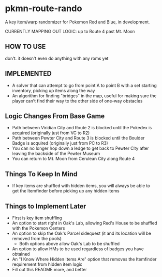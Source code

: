 # pkmn-route-rando
A key item/warp randomizer for Pokemon Red and Blue, in development.

CURRENTLY MAPPING OUT LOGIC: up to Route 4 past Mt. Moon

## HOW TO USE
don't. it doesn't even do anything with any roms yet

## IMPLEMENTED
- A solver that can attempt to go from point A to point B with a set starting inventory, picking up items along the way
- An algorithm for finding "bridges" in the map, useful for making sure the player can't find their way to the other side of one-way obstacles

## Logic Changes From Base Game
- Path between Viridian City and Route 2 is blocked until the Pokedex is acquired (originally just from VC to R2)
- Path between Pewter City and Route 3 is blocked until the Boulder Badge is acquired (originally just from PC to R3)
- You can no longer hop down a ledge to get back to Pewter City after leaving the backside of the Pewter Museum
- You can return to Mt. Moon from Cerulean City along Route 4

## Things To Keep In Mind
- If key items are shuffled with hidden items, you will always be able to get the Itemfinder before picking up any hidden items

## Things to Implement Later
- First is key item shuffling
- An option to start right in Oak's Lab, allowing Red's House to be shuffled with the Pokemon Centers
- An option to skip the Oak's Parcel sidequest (it and its location will be removed from the pools)
  - Both options above allow Oak's Lab to be shuffled
- An option to allow HMs to be used regardless of badges you have obtained
- An "I Know Where Hidden Items Are" option that removes the Itemfinder requirement from hidden item logic
- Fill out this README more, and better
